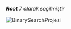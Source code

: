 ***Root*** *7 olarak seçilmiştir*

![BinarySearchProjesi](AlgorithmHomework/BinarySearchTreeProjesi.jpg"BinarySearchProjesi")